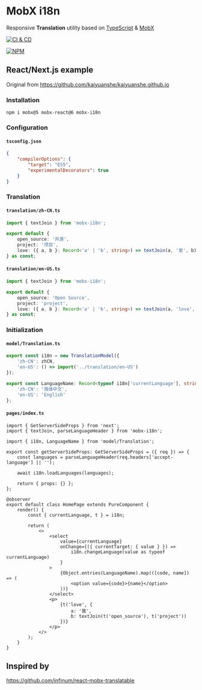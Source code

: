 # MobX i18n

Responsive **Translation** utility based on [TypeScript][1] & [MobX][2]

[![CI & CD](https://github.com/idea2app/MobX-i18n/actions/workflows/main.yml/badge.svg)][3]

[![NPM](https://nodei.co/npm/mobx-i18n.png?downloads=true&downloadRank=true&stars=true)][4]

## React/Next.js example

Original from https://github.com/kaiyuanshe/kaiyuanshe.github.io

### Installation

```shell
npm i mobx@5 mobx-react@6 mobx-i18n
```

### Configuration

#### `tsconfig.json`

```json
{
    "compilerOptions": {
        "target": "ES5",
        "experimentalDecorators": true
    }
}
```

### Translation

#### `translation/zh-CN.ts`

```typescript
import { textJoin } from 'mobx-i18n';

export default {
    open_source: '开源',
    project: '项目',
    love: ({ a, b }: Record<'a' | 'b', string>) => textJoin(a, '爱', b)
} as const;
```

#### `translation/en-US.ts`

```typescript
import { textJoin } from 'mobx-i18n';

export default {
    open_source: 'Open Source',
    project: 'project',
    love: ({ a, b }: Record<'a' | 'b', string>) => textJoin(a, 'love', b)
} as const;
```

### Initialization

#### `model/Translation.ts`

```typescript
export const i18n = new TranslationModel({
    'zh-CN': zhCN,
    'en-US': () => import('../translation/en-US')
});

export const LanguageName: Record<typeof i18n['currentLanguage'], string> = {
    'zh-CN': '简体中文',
    'en-US': 'English'
};
```

#### `pages/index.ts`

```tsx
import { GetServerSideProps } from 'next';
import { textJoin, parseLanguageHeader } from 'mobx-i18n';

import { i18n, LanguageName } from 'model/Translation';

export const getServerSideProps: GetServerSideProps = ({ req }) => {
    const languages = parseLanguageHeader(req.headers['accept-language'] || '');

    await i18n.loadLanguages(languages);

    return { props: {} };
};

@observer
export default class HomePage extends PureComponent {
    render() {
        const { currentLanguage, t } = i18n;

        return (
            <>
                <select
                    value={currentLanguage}
                    onChange={({ currentTarget: { value } }) =>
                        i18n.changeLanguage(value as typeof currentLanguage)
                    }
                >
                    {Object.entries(LanguageName).map(([code, name]) => (
                        <option value={code}>{name}</option>
                    ))}
                </select>
                <p>
                    {t('love', {
                        a: '我',
                        b: textJoin(t('open_source'), t('project'))
                    })}
                </p>
            </>
        );
    }
}
```

## Inspired by

https://github.com/infinum/react-mobx-translatable

[1]: https://www.typescriptlang.org/
[2]: https://github.com/mobxjs/mobx/blob/mobx4and5/docs/
[3]: https://github.com/idea2app/MobX-i18n/actions/workflows/main.yml
[4]: https://nodei.co/npm/mobx-i18n/
